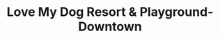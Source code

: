 ---
title: "Love My Dog Resort & Playground-Downtown"
url: /saint-petersburg/love-my-dog-resort-and-playground-downtown/
shop: pet
---